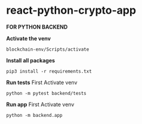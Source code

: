 # react-python-crypto-app

**FOR PYTHON BACKEND**

**Activate the venv**

```
blockchain-env/Scripts/activate
```

**Install all packages**

```
pip3 install -r requirements.txt
```

**Run tests**
First Activate venv

```
python -m pytest backend/tests
```

**Run app**
First Activate venv

```
python -m backend.app
```
